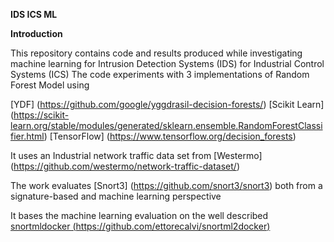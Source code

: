 **IDS ICS ML**

**Introduction**

This repository contains code and results produced while investigating machine learning for Intrusion Detection Systems (IDS) for Industrial Control Systems (ICS)
The code experiments with 3 implementations of Random Forest Model using

[YDF] (https://github.com/google/yggdrasil-decision-forests/)
[Scikit Learn] (https://scikit-learn.org/stable/modules/generated/sklearn.ensemble.RandomForestClassifier.html)
[TensorFlow] (https://www.tensorflow.org/decision_forests)

It uses an Industrial network traffic data set from [Westermo] (https://github.com/westermo/network-traffic-dataset/)

The work evaluates [Snort3] (https://github.com/snort3/snort3) both from a signature-based and machine learning perspective 


It bases the machine learning evaluation on the well described [snortmldocker (https://github.com/ettorecalvi/snortml2docker)
](url)
